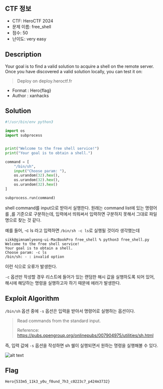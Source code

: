 ## CTF 정보
- CTF: HeroCTF 2024
- 문제 이름: free_shell
- 점수: 50
- 난이도: very easy

## Description
Your goal is to find a valid solution to acquire a shell on the remote server.
Once you have discovered a valid solution locally, you can test it on:
> Deploy on deploy.heroctf.fr

- Format : Hero{flag}
- Author : xanhacks

## Solution
```python
#!/usr/bin/env python3

import os
import subprocess


print("Welcome to the free shell service!")
print("Your goal is to obtain a shell.")

command = [
    "/bin/sh",
    input("Choose param: "),
    os.urandom(32).hex(),
    os.urandom(32).hex(),
    os.urandom(32).hex()
]

subprocess.run(command)
```

shell command를 input으로 받아서 실행한다. 
원래는 command list에 있는 명령어를 ,를 기준으로 구분하는데, 입력에서 띄워써서 입력하면 구분하지 못해서 그대로 파일명으로 찾는 것 같다.

예를 들어, -c ls 라고 입력하면 `/bin/sh -c ls`로 실행될 것이라 생각했는데 
```shell
sikk@gimnamlyeong-ui-MacBookPro free_shell % python3 free_shell.py 
Welcome to the free shell service!
Your goal is to obtain a shell.
Choose param: -c ls
/bin/sh: - : invalid option
```

이런 식으로 오류가 발생한다.

`-c` 옵션만 작성할 경우 리스트에 들어가 있는 랜덤한 해시 값을 실행하도록 되어 있어, 해시에 해당하는 명령을 실행하고자 하기 때문에 에러가 발생한다.


## Exploit Algorithm
`/bin/sh` 옵션 중에 `-s` 옵션은 입력을 받아서 명령어로 실행하는 옵션이다.

> Read commands from the standard input.
>
> Reference: https://pubs.opengroup.org/onlinepubs/007904975/utilities/sh.html

즉, 입력 값에 `-s` 옵션을 작성하면 sh 쉘이 실행되면서 원하는 명령을 실행해볼 수 있다.

![alt text](image.png)


## Flag
`Hero{533m5_11k3_y0u_f0und_7h3_c0223c7_p424m3732}`